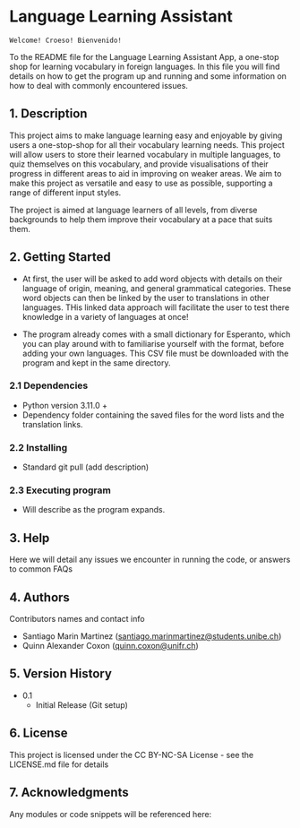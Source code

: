 # Language Learning Assistant 
    Welcome! Croeso! Bienvenido!
To the README file for the Language Learning Assistant App, a one-stop shop for learning vocabulary in foreign languages. In this file you will find details on how to get the program up and running and some information on how to deal with commonly encountered issues. 

## 1. Description

This project aims to make language learning easy and enjoyable by giving users a one-stop-shop for all their vocabulary learning needs. This project will allow users to store their learned vocabulary in multiple languages, to quiz themselves on this vocabulary, and provide visualisations of their progress in different areas to aid in improving on weaker areas. We aim to make this project as versatile and easy to use as possible, supporting a range of different input styles. 

The project is aimed at language learners of all levels, from diverse backgrounds to help them improve their vocabulary at a pace that suits them. 


## 2. Getting Started

* At first, the user will be asked to add word objects with details on their language of origin, meaning, and general grammatical categories. These word objects can then be linked by the user to translations in other languages. THis linked data approach will facilitate the user to test there knowledge in a variety of languages at once!

* The program already comes with a small dictionary for Esperanto, which you can play around with to familiarise yourself with the format, before adding your own languages. This CSV file must be downloaded with the program and kept in the same directory. 

### 2.1 Dependencies

* Python version 3.11.0 + 
* Dependency folder containing the saved files for the word lists and the translation links. 

### 2.2 Installing

* Standard git pull (add description)

### 2.3 Executing program

* Will describe as the program expands. 


## 3. Help

Here we will detail any issues we encounter in running the code, or answers to common FAQs


## 4. Authors

Contributors names and contact info

* Santiago Marin Martinez (santiago.marinmartinez@students.unibe.ch)  
* Quinn Alexander Coxon   (quinn.coxon@unifr.ch)


## 5. Version History

* 0.1
    * Initial Release (Git setup)


## 6. License

This project is licensed under the CC BY-NC-SA License - see the LICENSE.md file for details


## 7. Acknowledgments

Any modules or code snippets will be referenced here:
